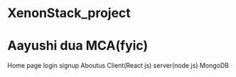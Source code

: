 # XenonStack_project
# Aayushi dua MCA(fyic)
Home page
login
signup
Aboutus
Client(React js)
server(node js)
MongoDB
